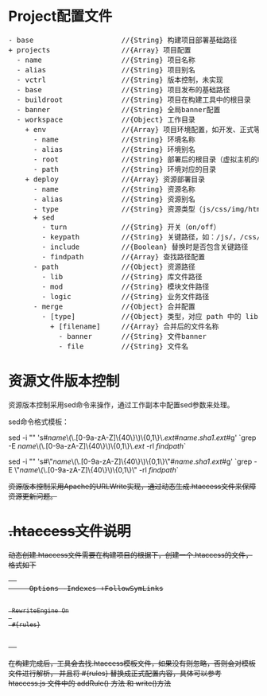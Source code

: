 <h1>Project配置文件</h1>

<pre>
- base                     //{String} 构建项目部署基础路径
+ projects                 //{Array} 项目配置
  - name                   //{String} 项目名称
  - alias                  //{String} 项目别名
  - vctrl                  //{String} 版本控制，未实现
  - base                   //{String} 项目发布的基础路径
  - buildroot              //{String} 项目在构建工具中的根目录
  - banner                 //{String} 全局banner配置
  - workspace              //{Object} 工作目录
    + env                  //{Array} 项目环境配置，如开发、正式等
      - name               //{String} 环境名称
      - alias              //{String} 环境别名
      - root               //{String} 部署后的根目录（虚拟主机的DocumentRoot），生成.htaccess文件使用
      - path               //{String} 环境对应的目录
    + deploy               //{Array} 资源部署目录
      - name               //{String} 资源名称
      - alias              //{String} 资源别名
      - type               //{String} 资源类型（js/css/img/html）
      + sed
        - turn             //{String} 开关（on/off）
        - keypath          //{String} 关键路径，如：/js/，/css/，/img/
        - include          //{Boolean} 替换时是否包含关键路径
        - findpath         //{Array} 查找路径配置
      - path               //{Object} 资源路径
        - lib              //{String} 库文件路径
        - mod              //{String} 模块文件路径
        - logic            //{String} 业务文件路径
      - merge              //{Object} 合并配置
        - [type]           //{Object} 类型，对应 path 中的 lib, mod, logc
          + [filename]     //{Array} 合并后的文件名称
            - banner       //{String} 文件banner
            - file         //{String} 文件名
</pre>

<h1>资源文件版本控制</h1>
<p>资源版本控制采用sed命令来操作，通过工作副本中配置sed参数来处理。</p>
<p>sed命令格式模板：</p>
<p>sed -i "" 's#<i>name</i>\(\.[0-9a-zA-Z]\{40\}\)\{0,1\}\.<i>ext</i>#<i>name</i>.<i>sha1</i>.<i>ext</i>#g' `grep -E <i>name</i>\(\.[0-9a-zA-Z]\{40\}\)\{0,1\}\.<i>ext</i> -rl <i>findpath</i>`</p>
<p>sed -i "" 's#\"<i>name</i>\(\.[0-9a-zA-Z]\{40\}\)\{0,1\}\"#<i>name</i>.<i>sha1</i>.<i>ext</i>#g' `grep -E \"<i>name</i>\(\.[0-9a-zA-Z]\{40\}\)\{0,1\}\" -rl <i>findpath</i>`</p>
<p><del>资源版本控制采用Apache的URLWrite实现，通过动态生成.htaccess文件来保障资源更新问题。</del></p>

<del>
  <h1>.htaccess文件说明</h1>
  <p>动态创建.htaccess文件需要在构建项目的根据下，创建一个.htaccess的文件，格式如下</p>
  <pre>  
     Options -Indexes +FollowSymLinks
     
     RewriteEngine On
     
     #{rules}
  </pre>
  <p>
  在构建完成后，工具会去找.htaccess模板文件，如果没有则忽略，否则会对模板文件进行解析，
  并且将 #{rules} 替换成正式配置内容，具体可以参考 htaccess.js 文件中的 addRule() 方法 和 write()方法
  </p> 
</del>
   
   
   
   
